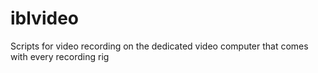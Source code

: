 # iblvideo
Scripts for video recording on the dedicated video computer that comes with every recording rig
